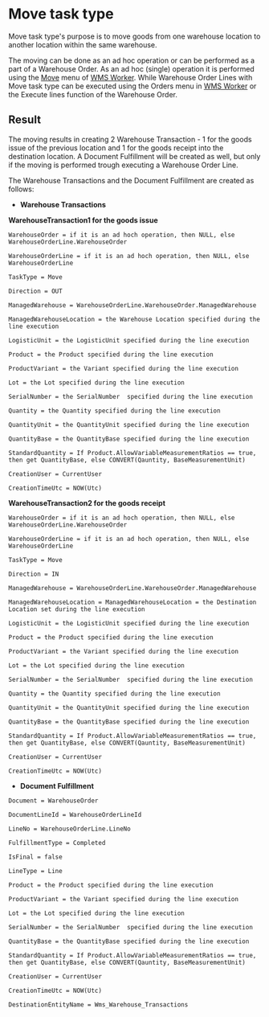 # Move task type

Move task type's purpose is to move goods from one warehouse location to another location within the same warehouse. 

The moving can be done as an ad hoc operation or can be performed as a part of a Warehouse Order. As an ad hoc (single) operation it is performed using the [Move](xref:wms-worker-move) menu of [WMS Worker](xref:wms-worker). While Warehouse Order Lines with Move task type can be executed using the Orders menu in [WMS Worker](xref:wms-worker) or the Execute lines function of the Warehouse Order.

## Result

The moving results in creating 2 Warehouse Transaction - 1 for the goods issue of the previous location and 1 for the goods receipt into the destination location.
A Document Fulfillment will be created as well, but only if the moving is performed trough executing a Warehouse Order Line.

The Warehouse Transactions and the Document Fulfillment are created as follows:

* **Warehouse Transactions**

**WarehouseTransaction1 for the goods issue**
`````````
WarehouseOrder = if it is an ad hoch operation, then NULL, else WarehouseOrderLine.WarehouseOrder
 
WarehouseOrderLine = if it is an ad hoch operation, then NULL, else WarehouseOrderLine

TaskType = Move

Direction = OUT
 
ManagedWarehouse = WarehouseOrderLine.WarehouseOrder.ManagedWarehouse
 
ManagedWarehouseLocation = the Warehouse Location specified during the line execution
 
LogisticUnit = the LogisticUnit specified during the line execution 
 
Product = the Product specified during the line execution 
 
ProductVariant = the Variant specified during the line execution 
 
Lot = the Lot specified during the line execution 
 
SerialNumber = the SerialNumber  specified during the line execution 
 
Quantity = the Quantity specified during the line execution
 
QuantityUnit = the QuantityUnit specified during the line execution 

QuantityBase = the QuantityBase specified during the line execution 

StandardQuantity = If Product.AllowVariableMeasurementRatios == true, then get QuantityBase, else CONVERT(Qauntity, BaseMeasurementUnit)
 
CreationUser = CurrentUser
 
CreationTimeUtc = NOW(Utc)
`````````
 

**WarehouseTransaction2 for the goods receipt**
`````````
WarehouseOrder = if it is an ad hoch operation, then NULL, else WarehouseOrderLine.WarehouseOrder
 
WarehouseOrderLine = if it is an ad hoch operation, then NULL, else WarehouseOrderLine

TaskType = Move

Direction = IN
 
ManagedWarehouse = WarehouseOrderLine.WarehouseOrder.ManagedWarehouse
 
ManagedWarehouseLocation = ManagedWarehouseLocation = the Destination Location set during the line execution
 
LogisticUnit = the LogisticUnit specified during the line execution 
 
Product = the Product specified during the line execution 
 
ProductVariant = the Variant specified during the line execution 
 
Lot = the Lot specified during the line execution 
 
SerialNumber = the SerialNumber  specified during the line execution 
 
Quantity = the Quantity specified during the line execution
 
QuantityUnit = the QuantityUnit specified during the line execution 

QuantityBase = the QuantityBase specified during the line execution 

StandardQuantity = If Product.AllowVariableMeasurementRatios == true, then get QuantityBase, else CONVERT(Qauntity, BaseMeasurementUnit)
 
CreationUser = CurrentUser
 
CreationTimeUtc = NOW(Utc)

`````````
 

* **Document Fulfillment**
`````````
Document = WarehouseOrder
 
DocumentLineId = WarehouseOrderLineId
 
LineNo = WarehouseOrderLine.LineNo
 
FulfillmentType = Completed
 
IsFinal = false
 
LineType = Line

Product = the Product specified during the line execution 
 
ProductVariant = the Variant specified during the line execution 
 
Lot = the Lot specified during the line execution 
 
SerialNumber = the SerialNumber  specified during the line execution
 
QuantityBase = the QuantityBase specified during the line execution 

StandardQuantity = If Product.AllowVariableMeasurementRatios == true, then get QuantityBase, else CONVERT(Qauntity, BaseMeasurementUnit)

CreationUser = CurrentUser

CreationTimeUtc = NOW(Utc)

DestinationEntityName = Wms_Warehouse_Transactions
`````````
